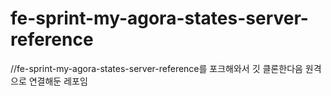 # fe-sprint-my-agora-states-server-reference


//fe-sprint-my-agora-states-server-reference를 포크해와서 깃 클론한다음 원격으로 연결해둔 레포임
